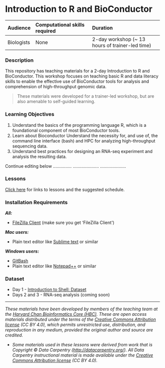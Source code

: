 # Introduction to R and BioConductor

| Audience | Computational skills required | Duration |
:----------|:----------|:----------|
| Biologists | None | 2-day workshop (~ 13 hours of trainer-led time) |

### Description

This repository has teaching materials for a 2-day Introduction to R and BioConductor. This workshop focuses on teaching basic R and data literacy skills to enable the effective use of BioConductor tools for analysis and comprehension of high-throughput genomic data. 

> These materials were developed for a trainer-led workshop, but are also amenable to self-guided learning.

### Learning Objectives

1.  Understand the basics of the programming language R, which is a foundational component of most BioConductor tools.
2. Learn about Bioconductor 
Understand the necessity for, and use of, the command line interface (bash) and HPC for analyzing high-throughput sequencing data.
2.	Understand best practices for designing an RNA-seq experiment and analysis the resulting data.

Continue editing below ...............       .....................      .....................

### Lessons

[Click here](https://hbctraining.github.io/Intro-to-rnaseq-hpc-salmon/schedule/) for links to lessons and the suggested schedule.

### Installation Requirements

***All:***

* [FileZilla Client](https://filezilla-project.org/download.php?type=client) (make sure you get ‘FileZilla Client')

***Mac users:***

* Plain text editor like [Sublime text](http://www.sublimetext.com/) or similar

***Windows users:***

* [GitBash](https://git-scm.com/download/win)
* Plain text editor like [Notepad++](http://notepad-plus-plus.org/) or similar

### Dataset

* Day 1 - [Introduction to Shell: Dataset](https://www.dropbox.com/s/3lua2h1oo18gbug/unix_lesson.tar.gz?dl=1)
* Days 2 and 3 - RNA-seq analysis (coming soon)

***
*These materials have been developed by members of the teaching team at the [Harvard Chan Bioinformatics Core (HBC)](http://bioinformatics.sph.harvard.edu/). These are open access materials distributed under the terms of the [Creative Commons Attribution license](https://creativecommons.org/licenses/by/4.0/) (CC BY 4.0), which permits unrestricted use, distribution, and reproduction in any medium, provided the original author and source are credited.*

* *Some materials used in these lessons were derived from work that is Copyright © Data Carpentry (http://datacarpentry.org/). 
All Data Carpentry instructional material is made available under the [Creative Commons Attribution license](https://creativecommons.org/licenses/by/4.0/) (CC BY 4.0).*
